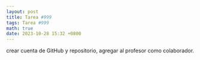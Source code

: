 ```yaml
---
layout: post
title: Tarea #999
tags: Tarea #999
math: true
date: 2023-10-28 15:32 +0800
---
```

crear cuenta de GitHub y repositorio, agregar al profesor como colaborador.
